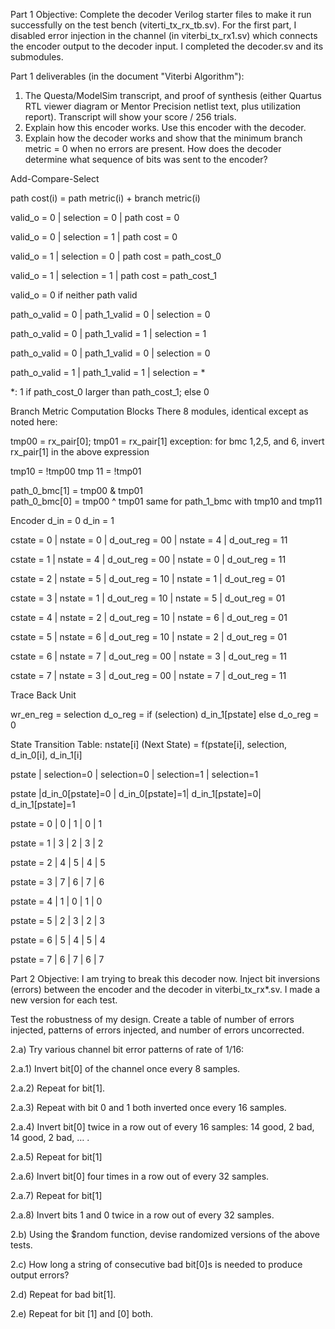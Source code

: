 Part 1 Objective: Complete the decoder Verilog starter files to make it run successfully on the test bench (viterti_tx_rx_tb.sv). For the first part, I disabled error injection in the channel (in viterbi_tx_rx1.sv) which connects the encoder output to the decoder input. I completed the decoder.sv and its submodules. 


Part 1 deliverables (in the document "Viterbi Algorithm"): 
1) The Questa/ModelSim transcript, and proof of synthesis (either Quartus RTL viewer diagram or Mentor Precision netlist text, plus utilization report). Transcript will show your score / 256 trials. 
2) Explain how this encoder works. Use this encoder with the decoder.
3) Explain how the decoder works and show that the minimum branch metric = 0 when no errors are present. How does the decoder determine what sequence of bits was sent to the encoder?




Add-Compare-Select

path cost(i)  = path metric(i) + branch metric(i)

valid_o = 0 | selection = 0 | path cost = 0

valid_o = 0 | selection = 1 | path cost = 0

valid_o = 1 | selection = 0 | path cost = path_cost_0

valid_o = 1 | selection = 1 | path cost = path_cost_1

valid_o = 0 if neither path valid




path_o_valid = 0 | path_1_valid = 0 | selection = 0

path_o_valid = 0 | path_1_valid = 1 | selection = 1

path_o_valid = 0 | path_1_valid = 0 | selection = 0

path_o_valid = 1 | path_1_valid = 1 | selection = *

*: 1 if path_cost_0 larger than path_cost_1; else 0



Branch Metric Computation Blocks
There 8 modules, identical except as noted here: 

tmp00 = rx_pair[0]; tmp01 = rx_pair[1]
  exception: for bmc 1,2,5, and 6, invert rx_pair[1] in the above expression

tmp10 = !tmp00     tmp 11  = !tmp01

path_0_bmc[1] = tmp00 & tmp01   
       path_0_bmc[0] = tmp00 ^ tmp01
  same for path_1_bmc with tmp10 and tmp11          





Encoder
              d_in = 0                     d_in = 1
              
cstate = 0 | nstate = 0 | d_out_reg = 00 | nstate = 4 | d_out_reg = 11

cstate = 1 | nstate = 4 | d_out_reg = 00 | nstate = 0 | d_out_reg = 11

cstate = 2 | nstate = 5 | d_out_reg = 10 | nstate = 1 | d_out_reg = 01

cstate = 3 | nstate = 1 | d_out_reg = 10 | nstate = 5 | d_out_reg = 01

cstate = 4 | nstate = 2 | d_out_reg = 10 | nstate = 6 | d_out_reg = 01

cstate = 5 | nstate = 6 | d_out_reg = 10 | nstate = 2 | d_out_reg = 01

cstate = 6 | nstate = 7 | d_out_reg = 00 | nstate = 3 | d_out_reg = 11

cstate = 7 | nstate = 3 | d_out_reg = 00 | nstate = 7 | d_out_reg = 11





Trace Back Unit

wr_en_reg = selection
d_o_reg  = if (selection) d_in_1[pstate]    else d_o_reg = 0

State Transition Table: nstate[i] (Next State) = f(pstate[i], selection, d_in_0[i], d_in_1[i]

pstate      |   selection=0   |   selection=0   |   selection=1   |   selection=1

pstate      |d_in_0[pstate]=0 | d_in_0[pstate]=1| d_in_1[pstate]=0| d_in_1[pstate]=1

pstate = 0  |       0         |       1         |       0         |       1            

pstate = 1  |       3         |       2         |       3         |       2        

pstate = 2  |       4         |       5         |       4         |       5        

pstate = 3  |       7         |       6         |       7         |       6         

pstate = 4  |       1         |       0         |       1         |       0        

pstate = 5  |       2         |       3         |       2         |       3        

pstate = 6  |       5         |       4         |       5         |       4           

pstate = 7  |       6         |       7         |       6         |       7               




Part 2 Objective: I am trying to break this decoder now. Inject bit inversions (errors) between the encoder and the decoder in viterbi_tx_rx*.sv. I made a new version for each test. 

Test the robustness of my design. Create a table of number of errors injected, patterns of errors injected, and number of errors uncorrected. 

2.a) Try various channel bit error patterns of rate of 1/16:

2.a.1) Invert bit[0] of the channel once every 8 samples.   

2.a.2) Repeat for bit[1].

2.a.3) Repeat with bit 0 and 1 both inverted once every 16 samples. 

2.a.4) Invert bit[0] twice in a row out of every 16 samples: 14 good, 2 bad, 14 good, 2 bad, … .

2.a.5) Repeat for bit[1]

2.a.6) Invert bit[0] four times in a row out of every 32 samples. 

2.a.7) Repeat for bit[1]

2.a.8) Invert bits 1 and 0 twice in a row out of every 32 samples.

2.b) Using the $random function, devise randomized versions of the above tests.  

2.c) How long a string of consecutive bad bit[0]s is needed to produce output errors?

2.d) Repeat for bad bit[1].

2.e) Repeat for bit [1] and [0] both. 
